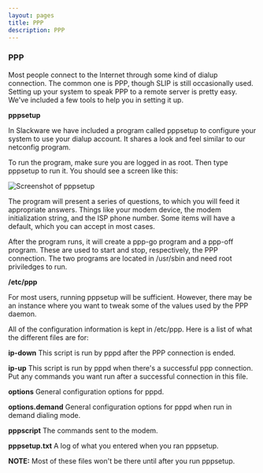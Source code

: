 ```yaml
---
layout: pages
title: PPP
description: PPP
---
```


### PPP

Most people connect to the Internet through some kind of dialup connection. The common one is PPP, though SLIP is still occasionally used. Setting up your system to speak PPP to a remote server is pretty easy. We've included a few tools to help you in setting it up.

**pppsetup**

In Slackware we have included a program called pppsetup to configure your system to use your dialup account. It shares a look and feel similar to our netconfig program.

To run the program, make sure you are logged in as root. Then type pppsetup to run it. You should see a screen like this:

![Screenshot of pppsetup](/assets/images/pppsetup.gif)

The program will present a series of questions, to which you will feed it appropriate answers. Things like your modem device, the modem initialization string, and the ISP phone number. Some items will have a default, which you can accept in most cases.

After the program runs, it will create a ppp-go program and a ppp-off program. These are used to start and stop, respectively, the PPP connection. The two programs are located in /usr/sbin and need root priviledges to run.

**/etc/ppp**

For most users, running pppsetup will be sufficient. However, there may be an instance where you want to tweak some of the values used by the PPP daemon.

All of the configuration information is kept in /etc/ppp. Here is a list of what the different files are for:

**ip-down**	This script is run by pppd after the PPP connection is ended.

**ip-up**	This script is run by pppd when there's a successful ppp connection. Put any commands you want run after a successful connection in this file.

**options**	General configuration options for pppd.

**options.demand**	General configuration options for pppd when run in demand dialing mode.

**pppscript**	The commands sent to the modem.

**pppsetup.txt**	A log of what you entered when you ran pppsetup.

**NOTE:** Most of these files won't be there until after you run pppsetup.